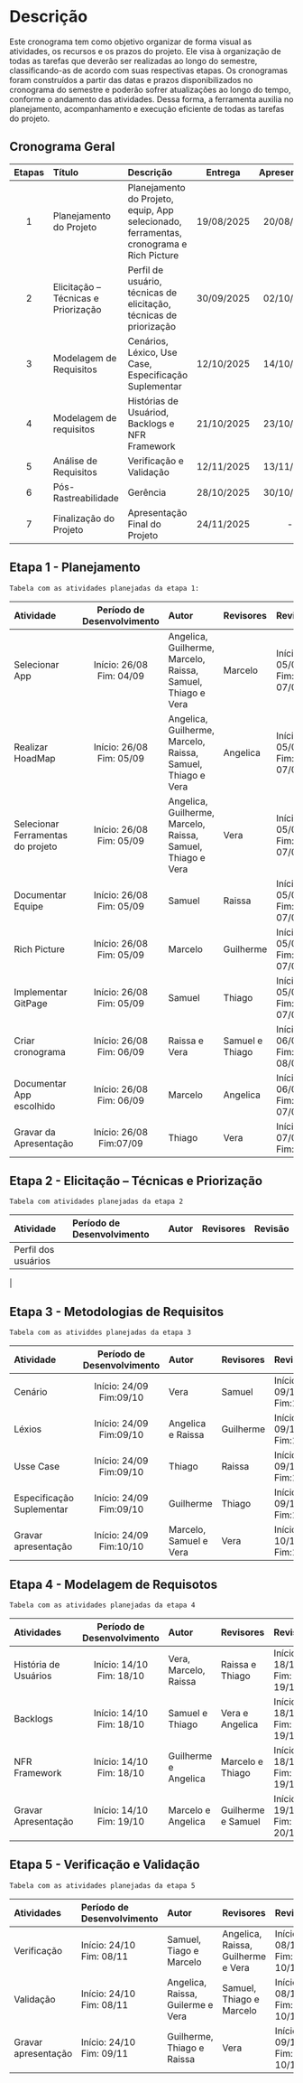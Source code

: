 # Descrição

Este cronograma tem como objetivo organizar de forma visual as atividades, os recursos e os prazos do projeto. Ele visa à organização de todas as tarefas que deverão ser realizadas ao longo do semestre, classificando-as de acordo com suas respectivas etapas. Os cronogramas foram construídos a partir das datas e prazos disponibilizados no cronograma do semestre e poderão sofrer atualizações ao longo do tempo, conforme o andamento das atividades. Dessa forma, a ferramenta auxilia no planejamento, acompanhamento e execução eficiente de todas as tarefas do projeto.

## Cronograma Geral

| Etapas  | Título                              | Descrição                                                                               |   Entrega    | Apresentação  |
|:-------:|:------------------------------------|:----------------------------------------------------------------------------------------|:------------:|:-------------:|
|    1    | Planejamento do Projeto             | Planejamento do Projeto, equip, App selecionado, ferramentas, cronograma e Rich Picture |  19/08/2025  |  20/08/2025   |
|    2    | Elicitação – Técnicas e Priorização | Perfil de usuário, técnicas de elicitação, técnicas de priorização                      |  30/09/2025  |  02/10/2025   |
|    3    | Modelagem de Requisitos             | Cenários, Léxico, Use Case, Especificação Suplementar                                   |  12/10/2025  |  14/10/2025   |
|    4    | Modelagem de requisitos             | Histórias de Usuáriod, Backlogs e NFR Framework                                         |  21/10/2025  |  23/10/2025   |
|    5    | Análise de Requisitos               | Verificação e Validação                                                                 |  12/11/2025  |  13/11/2025   |
|    6    | Pós-Rastreabilidade                 | Gerência                                                                                |  28/10/2025  |  30/10/2025   |
|    7    | Finalização do Projeto              | Apresentação Final do Projeto                                                           |  24/11/2025  |       -       |

## Etapa 1 - Planejamento
    Tabela com as atividades planejadas da etapa 1: 

| Atividade                         |  Período de Desenvolvimento   | Autor                                                       | Revisores       | Revisão                                |
|:----------------------------------|:-----------------------------:|:------------------------------------------------------------|:----------------|:---------------------------------------|
| Selecionar App                    | Início: 26/08<br/>Fim: 04/09  | Angelica, Guilherme, Marcelo, Raissa, Samuel, Thiago e Vera | Marcelo         | Início: 05/09/2025<br/>Fim: 07/09/2025 | 
| Realizar HoadMap                  | Início: 26/08<br/>Fim: 05/09  | Angelica, Guilherme, Marcelo, Raissa, Samuel, Thiago e Vera | Angelica        | Início: 05/09/2025<br/>Fim: 07/09/2025 |                            
| Selecionar Ferramentas do projeto | Início: 26/08 <br/>Fim: 05/09 | Angelica, Guilherme, Marcelo, Raissa, Samuel, Thiago e Vera | Vera            | Início: 05/09/2025<br/>Fim: 07/09/2025 | 
| Documentar Equipe                 | Início: 26/08 <br/>Fim: 05/09 | Samuel                                                      | Raissa          | Início: 05/09/2025<br/>Fim: 07/09/2025 |        
| Rich Picture                      | Início: 26/08 <br/>Fim: 05/09 | Marcelo                                                     | Guilherme       | Início: 05/09/2025<br/>Fim: 07/09/2025 |       
| Implementar GitPage               | Início: 26/08 <br/>Fim: 05/09 | Samuel                                                      | Thiago          | Início: 05/09/2025<br/>Fim: 07/09/2025 |               
| Criar cronograma                  | Início: 26/08 <br/>Fim: 06/09 | Raissa e Vera                                               | Samuel e Thiago | Início: 06/09/2025<br/>Fim: 08/09/2025 |       
| Documentar App escolhido          | Início: 26/08 <br/>Fim: 06/09 | Marcelo                                                     | Angelica        | Início: 06/09/2025<br/>Fim: 07/09/2025 |
| Gravar da Apresentação            |  Início: 26/08<br/>Fim:07/09  | Thiago                                                      | Vera            | Início: 07/09<br/>Fim:08/09            | 

## Etapa 2 - Elicitação – Técnicas e Priorização
    Tabela com atividades planejadas da etapa 2

| Atividade                 | Período de Desenvolvimento | Autor                               |    Revisores    | Revisão                  |
|:--------------------------|:---------------------------|:------------------------------------|:----------------|:-------------------------|
| Perfil dos usuários| 
|



## Etapa 3 - Metodologias de Requisitos 
    Tabela com as atividdes planejadas da etapa 3

| Atividade                 | Período de Desenvolvimento  | Autor                  | Revisores | Revisão                          |
|:--------------------------|:---------------------------:|:-----------------------|:----------|:---------------------------------|
| Cenário                   | Início: 24/09<br/>Fim:09/10 | Vera                   | Samuel    | Início: 09/10<br/>Fim:11/10      | 
| Léxios                    | Início: 24/09<br/>Fim:09/10 | Angelica e Raissa      | Guilherme | Início: 09/10<br/>Fim:11/10      |
| Usse Case                 | Início: 24/09<br/>Fim:09/10 | Thiago                 | Raissa    | Início: 09/10<br/>Fim:11/10      | 
| Especificação Suplementar | Início: 24/09<br/>Fim:09/10 | Guilherme              | Thiago    | Início: 09/10<br/>Fim:11/10      | 
| Gravar apresentação       | Início: 24/09<br/>Fim:10/10 | Marcelo, Samuel e Vera | Vera      | Início: 10/10<br/>Fim:11/10      | 


## Etapa 4 - Modelagem de Requisotos
    Tabela com as atividades planejadas da etapa 4

| Atividades           |   Período de Desenvolvimento   | Autor                 | Revisores          | Revisão                      |
|:---------------------|:------------------------------:|:----------------------|:-------------------|:-----------------------------|
| História de Usuários | Início:  14/10<br/>Fim: 18/10  | Vera, Marcelo, Raissa | Raissa e Thiago    | Início: 18/10<br/>Fim: 19/10 |
| Backlogs             | Início:  14/10<br/>Fim: 18/10  | Samuel e Thiago       | Vera e Angelica    | Início: 18/10<br/>Fim: 19/10 |
| NFR Framework        | Início:  14/10<br/>Fim: 18/10  | Guilherme e Angelica  | Marcelo e Thiago   | Início: 18/10<br/>Fim: 19/10 |
| Gravar Apresentação  | Início:  14/10<br/>Fim: 19/10  | Marcelo e Angelica    | Guilherme e Samuel | Início: 19/10<br/>Fim: 20/10 |  

## Etapa 5 - Verificação e Validação
    Tabela com as atividades planejadas da etapa 5

| Atividades          | Período de Desenvolvimento   | Autor                             | Revisores                          | Revisão                      |
|:--------------------|:-----------------------------|:----------------------------------|:-----------------------------------|:-----------------------------|
| Verificação         | Início: 24/10<br/>Fim: 08/11 | Samuel, Tiago e Marcelo           | Angelica, Raissa, Guilherme e Vera | Início: 08/11<br/>Fim: 10/11 |
| Validação           | Início: 24/10<br/>Fim: 08/11 | Angelica, Raissa, Guilerme e Vera | Samuel, Thiago e Marcelo           | Início: 08/11<br/>Fim: 10/11 |
| Gravar apresentação | Início: 24/10<br/>Fim: 09/11 | Guilherme, Thiago e Raissa        | Vera                               | Início: 09/11<br/>Fim: 10/11 |


